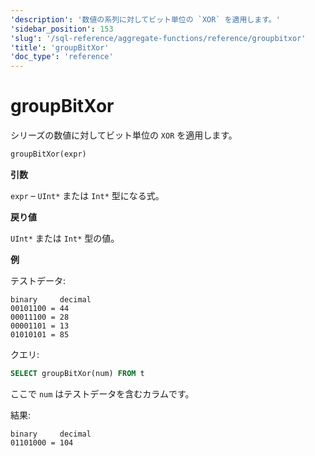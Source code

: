 ```yaml
---
'description': '数値の系列に対してビット単位の `XOR` を適用します。'
'sidebar_position': 153
'slug': '/sql-reference/aggregate-functions/reference/groupbitxor'
'title': 'groupBitXor'
'doc_type': 'reference'
---
```



# groupBitXor

シリーズの数値に対してビット単位の `XOR` を適用します。

```sql
groupBitXor(expr)
```

**引数**

`expr` – `UInt*` または `Int*` 型になる式。

**戻り値**

`UInt*` または `Int*` 型の値。

**例**

テストデータ:

```text
binary     decimal
00101100 = 44
00011100 = 28
00001101 = 13
01010101 = 85
```

クエリ:

```sql
SELECT groupBitXor(num) FROM t
```

ここで `num` はテストデータを含むカラムです。

結果:

```text
binary     decimal
01101000 = 104
```
